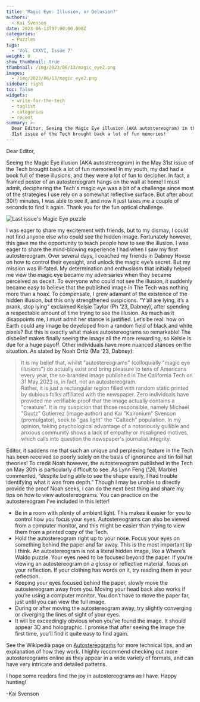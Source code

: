 ```yaml
---
title: 'Magic Eye: Illusion, or Delusion?'
authors:
  - Kai Svenson
date: 2023-06-13T07:00:00.000Z
categories:
  - Puzzles
tags:
  - 'Vol. CXXVI, Issue 7'
weight: 0
show_thumbnail: true
thumbnail: /img/2023/06/13/magic_eye2.png
images:
  - /img/2023/06/13/magic_eye2.png
sidebar: right
toc: false
widgets:
  - write-for-the-tech
  - taglist
  - categories
  - recent
summary: >-
  Dear Editor, Seeing the Magic Eye illusion (AKA autostereogram) in the May
  31st issue of the Tech brought back a lot of fun memories!
---
```


Dear Editor,

Seeing the Magic Eye illusion (AKA autostereogram) in the May 31st issue of the Tech brought back a lot of fun memories! In my youth, my dad had a book full of these illusions, and they were a lot of fun to decipher. In fact, a framed poster of an autostereogram hangs on the wall at home! I must admit, deciphering the Tech's magic eye was a bit of a challenge since most of the strategies I use rely on a somewhat reflective surface. But after about 30(!) minutes, I was able to see it, and now it just takes me a couple of seconds to find it again. Thank you for the fun optical challenge.

![](/img/2023/05/31/magic_eye_1.png "Last issue's Magic Eye puzzle")

I was eager to share my excitement with friends, but to my dismay, I could not find anyone else who could see the hidden image. Fortunately however, this gave me the opportunity to teach people how to see the illusion. I was eager to share the mind-blowing experience I had when I saw my first autostereogram. Over several days, I coached my friends in Dabney Hovse on how to control their eyesight, and unlock the magic eye’s secret. But my mission was ill-fated. My determination and enthusiasm that initially helped me view the magic eye became my adversaries when they became perceived as deceit. To everyone who could not see the illusion, it suddenly became easy to believe that the published image in The Tech was nothing more than a hoax. To compensate, I grew adamant of the existence of the hidden illusion, but this only strengthened suspicions. “Y’all are lying, it’s a prank, stop lying” exclaimed Kelsie Taylor (Ph ‘23, Dabney), after spending a respectable amount of time trying to see the illusion. As much as it disappoints me, I must admit her stance is justified. Let’s be real: how on Earth could any image be developed from a random field of black and white pixels? But this is exactly what makes autostereograms so remarkable! The disbelief makes finally seeing the image all the more rewarding, so Kelsie is due for a huge payoff. Other individuals have more nuanced stances on the situation. As stated by Noah Ortiz (Ma ‘23, Dabney):

> It is my belief that, whilst "autostereograms" (colloquially "magic eye illusions") do actually exist and bring pleasure to tens of Americans every year, the so-branded image published in The California Tech on 31 May 2023 is, in fact, not an autostereogram.\
> Rather, it is just a rectangular region filled with random static printed by dubious folks affiliated with the newspaper. Zero individuals have provided me verifiable proof that the image actually contains a "creature". It is my suspicion that those responsible, namely Michael "Guutz" Gutierrez (image author) and Kai "Kaironium" Svenson (promulgator), seek to "gas light" the "Caltech" population. In my opinion, taking psychological advantage of a notoriously gullible and anxious community shows a lack of empathy or misaligned motives, which calls into question the newspaper's journalist integrity.

Editor, it saddens me that such an unique and perplexing feature in the Tech has been received so poorly solely on the basis of ignorance and tin foil hat theories! To credit Noah however, the autostereogram published in the Tech on May 30th is particularly difficult to see. As Lynn Feng (’26, Marble) commented, “despite being able to see the shape easily, I had trouble identifying what it was from depth.” Though I may be unable to directly provide the proof Noah seeks, I can do the next best thing and share my tips on how to view autostereograms. You can practice on the autostereogram I’ve included in this letter!

* Be in a room with plenty of ambient light. This makes it easier for you to control how you focus your eyes. Autostereograms can also be viewed from a computer monitor, and this might be easier than trying to view them from a printed copy of the Tech.
* Hold the autostereogram right up to your nose. Focus your eyes on something behind the paper and far away. This is the most important tip I think. An autostereogram is not a literal hidden image, like a Where’s Waldo puzzle. Your eyes need to be focused beyond the paper. If you're viewing an autostereogram on a glossy or reflective material, focus on your reflection. If your clothing has words on it, try reading them in your reflection.
* Keeping your eyes focused behind the paper, slowly move the autostereogram away from you. Moving your head back also works if you’re using a computer monitor. You don’t have to move the paper far, just until you can view the full image.
* During or after moving the autostereogram away, try slightly converging or diverging the lines of sight of your eyes.
* It will be exceedingly obvious when you’ve found the image. It should appear 3D and holographic. I promise that after seeing the image the first time, you’ll find it quite easy to find again.

See the Wikipedia page on [Autostereograms](https://en.wikipedia.org/wiki/Autostereogram) for more technical tips, and an explanation of how they work. I highly recommend checking out more autostereograms online as they appear in a wide variety of formats, and can have very intricate and detailed patterns.

I hope some readers find the joy in autostereograms as I have. Happy hunting!

-Kai Svenson
